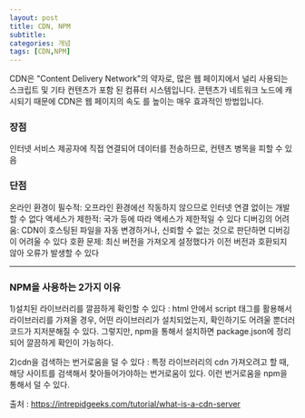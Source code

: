 ```yaml
---
layout: post
title: CDN, NPM
subtitle: 
categories: 개념
tags: [CDN,NPM]
---
```

CDN은 "Content Delivery Network"의 약자로, 많은 웹 페이지에서 널리 사용되는 스크립트 및 기타 컨텐츠가 포함 된 컴퓨터 시스템입니다. 콘텐츠가 네트워크 노드에 캐시되기 때문에 CDN은 웹 페이지의 속도 를 높이는 매우 효과적인 방법입니다.
### 장점
인터넷 서비스 제공자에 직접 연결되어 데이터를 전송하므로, 컨텐츠 병목을 피할 수 있음
### 단점
온라인 환경이 필수적: 오프라인 환경에선 작동하지 않으므로 인터넷 연결 없이는 개발할 수 없다
액세스가 제한적: 국가 등에 따라 액세스가 제한적일 수 있다
디버깅의 어려움: CDN이 호스팅된 파일을 자동 변경하거나, 신뢰할 수 없는 것으로 판단하면 디버깅이 어려울 수 있다
호환 문제: 최신 버전을 가져오게 설정했다가 이전 버전과 호환되지 않아 오류가 발생할 수 있다

***

### NPM을 사용하는 2가지 이유 

1)설치된 라이브러리를 깔끔하게 확인할 수 있다 : html 안에서 script 태그를 활용해서 라이브러리를 가져올 경우, 어떤 라이브러리가 설치되었는지, 확인하기도 어려울 뿐더러 코드가 지저분해질 수 있다. 그렇지만, npm을 통해서 설치하면 package.json에 정리되어 깔끔하게 확인이 가능하다. 

2)cdn을 검색하는 번거로움을 덜 수 있다 : 특정 라이브러리의 cdn 가져오려고 할 때, 해당 사이트를 검색해서 찾아들어가야하는 번거로움이 있다. 이런 번거로움을 npm을 통해서 덜 수 있다. 



출처 : https://intrepidgeeks.com/tutorial/what-is-a-cdn-server